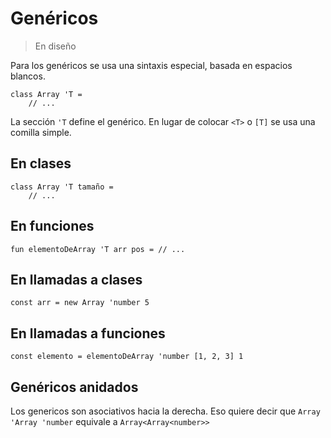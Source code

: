 # Genéricos

> En diseño

Para los genéricos se usa una sintaxis especial, basada en espacios blancos.

```
class Array 'T =
    // ...
```

La sección `'T` define el genérico. En lugar de colocar `<T>` o `[T]` se usa
una comilla simple.

## En clases

```
class Array 'T tamaño =
    // ...
```

## En funciones

```
fun elementoDeArray 'T arr pos = // ...
```

## En llamadas a clases

```
const arr = new Array 'number 5
```

## En llamadas a funciones

```
const elemento = elementoDeArray 'number [1, 2, 3] 1
```

## Genéricos anidados

Los genericos son asociativos hacia la derecha. Eso quiere decir que `Array 'Array 'number` equivale a
`Array<Array<number>>`
